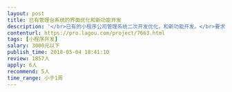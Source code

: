 ```yaml
---                
layout: post       
title: 已有管理台系统的界面优化和新功能开发           
description: '</br>已有的小程序公司管理系统二次开发优化，和新功能开发。</br>要求：</br>1.熟练使用原生微信小程序开发，会使用zanui,weui或wepy</br>2.能尽快投入开发。每天至少4小时以上时间投入</br>3.有一定页面ui优化水平，能把页面做标准</br>需求：对象维护页面，数据统计新功能，审批功能，现有页面小优化等，大多是增删改查。</br>小项目。【限深圳的个人熟手接单。】</br>'     
contenturl: https://pro.lagou.com/project/7663.html      
tags: [小程序开发]            
salary: 3000元以下          
publish_time: 2018-05-04 18:41:10         
review: 1857人                   
apply: 6人                   
recommend: 5人                   
time_range: 小于1周              
---                 
```

